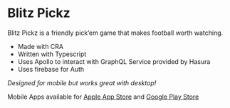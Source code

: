 # Blitz Pickz
Blitz Pickz is a friendly pick’em game that makes football worth watching. 

- Made with CRA
- Written with Typescript
- Uses Apollo to interact with GraphQL Service provided by Hasura
- Uses firebase for Auth


_Designed for mobile but works great with desktop!_

Mobile Apps available for [Apple App Store](https://apps.apple.com/us/app/blitz-pickz/id1525481814?ign-mpt=uo%3D2) and [Google Play Store](https://play.google.com/store/apps/details?id=com.BlitzPickz.prod)
